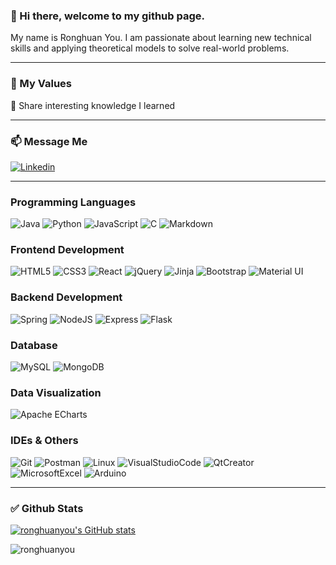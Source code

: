### 👋 Hi there, welcome to my github page. 
My name is Ronghuan You. I am passionate about learning new technical skills and applying theoretical models to solve real-world problems.

---
### 🌱 My Values
🙌 Share interesting knowledge I learned

---
### 📫 Message Me
<a href="https://www.linkedin.com/in/ronghuan-you/"><img alt="Linkedin" src="https://img.shields.io/badge/linkedin-0077B5?logo=linkedin&logoColor=white&style=for-the-badge" /></a>

---
### Programming Languages
![Java](https://img.shields.io/badge/java-DC9202.svg?style=for-the-badge&logo=java&logoColor=white)
![Python](https://img.shields.io/badge/python-3776ab?style=for-the-badge&logo=python&logoColor=ffdd54)
![JavaScript](https://img.shields.io/badge/javascript-A9A9A9.svg?style=for-the-badge&logo=javascript&logoColor=%F7DF1E)
![C](https://img.shields.io/badge/C-A8B9CC.svg?style=for-the-badge&logo=c&logoColor=white)
![Markdown](https://img.shields.io/badge/markdown-000000.svg?style=for-the-badge&logo=markdown&logoColor=white)


### Frontend Development
![HTML5](https://img.shields.io/badge/html5-E34F26.svg?style=for-the-badge&logo=html5&logoColor=white)
![CSS3](https://img.shields.io/badge/css3-1572B6.svg?style=for-the-badge&logo=css3&logoColor=white)
![React](https://img.shields.io/badge/react-61DAFB.svg?style=for-the-badge&logo=react&logoColor=white)
![jQuery](https://img.shields.io/badge/jquery-0769AD.svg?style=for-the-badge&logo=jquery&logoColor=white)
![Jinja](https://img.shields.io/badge/Jinja-B41717.svg?style=for-the-badge&logo=Jinja&logoColor=white)
![Bootstrap](https://img.shields.io/badge/bootstrap-7952B3.svg?style=for-the-badge&logo=bootstrap&logoColor=white)
![Material UI](https://img.shields.io/badge/materialui-0081CB.svg?style=for-the-badge&logo=material-ui&logoColor=white)

### Backend Development
![Spring](https://img.shields.io/badge/spring-6DB33F.svg?style=for-the-badge&logo=spring&logoColor=white)
![NodeJS](https://img.shields.io/badge/node.js-6DA55F?style=for-the-badge&logo=node.js&logoColor=white)
![Express](https://img.shields.io/badge/express-000000.svg?style=for-the-badge&logo=Express&logoColor=%2361DAFB)
![Flask](https://img.shields.io/badge/flask-000000.svg?style=for-the-badge&logo=flask&logoColor=white)

### Database
![MySQL](https://img.shields.io/badge/MySQL-4479A1.svg?style=for-the-badge&logo=MySQL&logoColor=white)
![MongoDB](https://img.shields.io/badge/MongoDB-47A248.svg?style=for-the-badge&logo=MongoDB&logoColor=white)

### Data Visualization
![Apache ECharts](https://img.shields.io/badge/ApacheECharts-AA344D.svg?style=for-the-badge&logo=ApacheECharts&logoColor=white)

### IDEs & Others
![Git](https://img.shields.io/badge/Git-F05032.svg?style=for-the-badge&logo=Git&logoColor=white)
![Postman](https://img.shields.io/badge/Postman-FF6C37.svg?style=for-the-badge&logo=Postman&logoColor=white)
![Linux](https://img.shields.io/badge/Linux-FCC624.svg?style=for-the-badge&logo=Linux&logoColor=white)
![VisualStudioCode](https://img.shields.io/badge/VisualStudioCode-007ACC.svg?style=for-the-badge&logo=VisualStudioCode&logoColor=white)
![QtCreator](https://img.shields.io/badge/QtCreator-41CD52.svg?style=for-the-badge&logo=QtCreator&logoColor=white)
![MicrosoftExcel](https://img.shields.io/badge/MicrosoftExcel-217346.svg?style=for-the-badge&logo=MicrosoftExcel&logoColor=white)
![Arduino](https://img.shields.io/badge/Arduino-00979D.svg?style=for-the-badge&logo=Arduino&logoColor=white)

---
### ✅ Github Stats
[![ronghuanyou's GitHub stats](https://github-readme-stats.vercel.app/api?username=ronghuanyou&hide=stars&count_private=true&show_icons=true)](https://github.com/anuraghazra/github-readme-stats)

<p>
  <img align="left" src="https://github-readme-stats.vercel.app/api/top-langs?username=ronghuanyou&show_icons=true&locale=en&layout=compact" alt="ronghuanyou" /></p>

